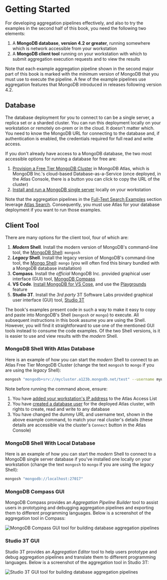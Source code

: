 # Getting Started

For developing aggregation pipelines effectively, and also to try the examples in the second half of this book, you need the following two elements:

 1. A __MongoDB database__, __version 4.2 or greater__, running somewhere which is network accessible from your workstation
 2. A __MongoDB client tool__ running on your workstation with which to submit aggregation execution requests and to view the results

Note that each example aggregation pipeline shown in the second major part of this book is marked with the minimum version of MongoDB that you must use to execute the pipeline. A few of the example pipelines use aggregation features that MongoDB introduced in releases following version 4.2.


## Database

The database deployment for you to connect to can be a single server, a replica set or a sharded cluster. You can run this deployment locally on your workstation or remotely on-prem or in the cloud. It doesn't matter which. You need to know the MongoDB URL for connecting to the database and, if authentication is enabled, the credentials required for full read and write access.

If you don't already have access to a MongoDB database, the two most accessible options for running a database for free are:

 1. [Provision a Free Tier MongoDB Cluster](https://www.mongodb.com/cloud/atlas) in MongoDB Atlas, which is MongoDB Inc.'s cloud-based Database-as-a-Service (once deployed, in the Atlas Console, there is a button you can click to copy the URL of the cluster)
 2. [Install and run a MongoDB single server](https://docs.mongodb.com/guides/server/install/) locally on your workstation

Note that the aggregation pipelines in the [Full-Text Search Examples](../examples/full-text-search/full-text-search.md) section leverage [Atlas Search](https://www.mongodb.com/docs/atlas/atlas-search/atlas-search-overview/). Consequently, you must use Atlas for your database deployment if you want to run those examples.


## Client Tool

There are many options for the client tool, four of which are:

 1. __*Modern* Shell__. Install the modern version of MongoDB's command-line tool, the [MongoDB Shell](https://www.mongodb.com/try/download/shell): `mongosh`
 2. __*Legacy* Shell__. Install the legacy version of MongoDB's command-line tool, the [Mongo Shell](https://docs.mongodb.com/manual/mongo/): `mongo` (you will often find this binary bundled with a MongoDB database installation)
 3. __Compass__. Install the _official_ MongoDB Inc. provided graphical user interface (GUI) tool, [MongoDB Compass](https://www.mongodb.com/products/compass)
 4. __VS Code__. [Install MongoDB for VS Cose](https://www.mongodb.com/docs/mongodb-vscode/install/), and use the [Playgrounds](https://www.mongodb.com/docs/mongodb-vscode/playgrounds/) feature
 5. __Studio 3T__. Install the _3rd party_ 3T Software Labs provided graphical user interface (GUI) tool, [Studio 3T](https://studio3t.com/download/)
 
The book's examples present code in such a way to make it easy to copy and paste into MongoDB's Shell (`mongosh` or `mongo`) to execute. All subsequent instructions in this book assume you are using the Shell. However, you will find it straightforward to use one of the mentioned GUI tools instead to consume the code examples. Of the two Shell versions, is it is easier to use and view results with the _modern_ Shell.


### MongoDB Shell With Atlas Database

Here is an example of how you can start the _modern_ Shell to connect to an Atlas Free Tier MongoDB Cluster (change the text `mongosh` to `mongo` if you are using the _legacy_ Shell):

```bash
mongosh "mongodb+srv://mycluster.a123b.mongodb.net/test" --username myuser
```

Note before running the command above, ensure:
 1. You have [added your workstation's IP address](https://docs.atlas.mongodb.com/security/add-ip-address-to-list/) to the Atlas Access List
 2. You have [created a database user](https://docs.atlas.mongodb.com/tutorial/create-mongodb-user-for-cluster/) for the deployed Atlas cluster, with rights to create, read and write to any database
 3. You have changed the dummy URL and username text, shown in the above example command, to match your real cluster's details (these details are accessible via the cluster's `Connect` button in the Atlas Console)


### MongoDB Shell With Local Database

Here is an example of how you can start the _modern_ Shell to connect to a MongoDB single server database if you've installed one locally on your workstation (change the text `mongosh` to `mongo` if you are using the _legacy_ Shell):

```bash
mongosh "mongodb://localhost:27017"
```

### MongoDB Compass GUI

MongoDB Compass provides an _Aggregation Pipeline Builder_ tool to assist users in prototyping and debugging aggregation pipelines and exporting them to different programming languages. Below is a screenshot of the aggregation tool in Compass:

![MongoDB Compass GUI tool for building database aggregation pipelines](./pics/compass.png)


### Studio 3T GUI

Studio 3T provides an _Aggregation Editor_ tool to help users prototype and debug aggregation pipelines and translate them to different programming languages. Below is a screenshot of the aggregation tool in Studio 3T:

![Studio 3T GUI tool for building database aggregation pipelines](./pics/studio3t.png)

